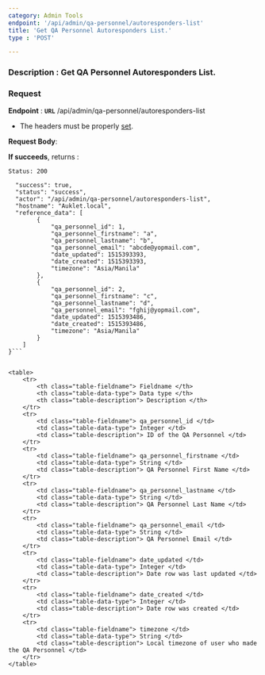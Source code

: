 ```yaml
---
category: Admin Tools
endpoint: '/api/admin/qa-personnel/autoresponders-list'
title: 'Get QA Personnel Autoresponders List.'
type : 'POST'

---
```

### **Description** : Get QA Personnel Autoresponders List.
### Request

**Endpoint** : **`URL`** /api/admin/qa-personnel/autoresponders-list

* The headers must be properly [set](#/Info-setting-headers-token).

**Request Body**: 

**If succeeds**, returns : 

```Status: 200```

```{
  "success": true,
  "status": "success",
  "actor": "/api/admin/qa-personnel/autoresponders-list",
  "hostname": "Auklet.local",
  "reference_data": [
        {
            "qa_personnel_id": 1,
            "qa_personnel_firstname": "a",
            "qa_personnel_lastname": "b",
            "qa_personnel_email": "abcde@yopmail.com",
            "date_updated": 1515393393,
            "date_created": 1515393393,
            "timezone": "Asia/Manila"
        },
        {
            "qa_personnel_id": 2,
            "qa_personnel_firstname": "c",
            "qa_personnel_lastname": "d",
            "qa_personnel_email": "fghij@yopmail.com",
            "date_updated": 1515393486,
            "date_created": 1515393486,
            "timezone": "Asia/Manila"
        }
    ]
}```


<table>
	<tr>
		<th class="table-fieldname"> Fieldname </th>
		<th class="table-data-type"> Data type </th>
		<th class="table-description"> Description </th>
	</tr>
	<tr>
		<td class="table-fieldname"> qa_personnel_id </td>
		<td class="table-data-type"> Integer </td>
		<td class="table-description"> ID of the QA Personnel </td>
	</tr>
	<tr>
		<td class="table-fieldname"> qa_personnel_firstname </td>
		<td class="table-data-type"> String </td>
		<td class="table-description"> QA Personnel First Name </td>
	</tr>
	<tr>
		<td class="table-fieldname"> qa_personnel_lastname </td>
		<td class="table-data-type"> String </td>
		<td class="table-description"> QA Personnel Last Name </td>
	</tr>
	<tr>
		<td class="table-fieldname"> qa_personnel_email </td>
		<td class="table-data-type"> String </td>
		<td class="table-description"> QA Personnel Email </td>
	</tr>
    <tr>
		<td class="table-fieldname"> date_updated </td>
		<td class="table-data-type"> Integer </td>
		<td class="table-description"> Date row was last updated </td>
	</tr>
    <tr>
		<td class="table-fieldname"> date_created </td>
		<td class="table-data-type"> Integer </td>
		<td class="table-description"> Date row was created </td>
	</tr>
    <tr>
		<td class="table-fieldname"> timezone </td>
		<td class="table-data-type"> String </td>
		<td class="table-description"> Local timezone of user who made the QA Personnel </td>
	</tr>
</table>
